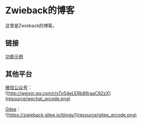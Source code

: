 Zwieback的博客
==

这里是Zwieback的博客。

链接
--

[功能示例](?demo/index.md)

其他平台
--

[微信公众号](http://weixin.qq.com/r/xTn54eLERb86raaC92zX)：  
![http://weixin.qq.com/r/xTn54eLERb86raaC92zX](resource/wechat_qrcode.png)

[Gitee](https://zwieback.gitee.io/blogs/)：  
![https://zwieback.gitee.io/blogs/](resource/gitee_qrcode.png)
